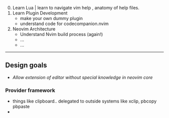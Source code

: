 
0. Learn Lua | learn to navigate vim help , anatomy of help files.
1. Learn Plugin Development
    - make your own dummy plugin
    - understand code for codecompanion.nvim
2. Neovim Architecture
    - Understand Nvim build process (again!)
    - ...
    - ...

---

## Design goals
- _Allow extension of editor without special knowledge in neovim core_

### Provider framework
- things like clipboard.. delegated to outside systems like xclip, pbcopy pbpaste
- 

